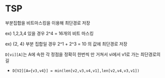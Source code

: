 # TSP

부분집합을 비트마스킹을 이용해 최단경로 저장

ex) 1,2,3,4 있을 경우  2^4 = 16개의 비트 마스킹

ex) {2, 4} 부분 집합일 경우 2^1 + 2^3 = 10 의 값에 최단경로 저장

`D[vi][A]`는 A에 속한 각 정점을 정확히 한번씩 만 거쳐서 vi에서 v1로 가는 최단경로의 길

* `D[V2][A={v3,v4}] = min(len[v2,v3,v4,v1],len[v2,v4,v3,v1])`



 